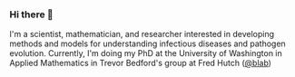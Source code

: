 ### Hi there 👋

I'm a scientist, mathematician, and researcher interested in developing methods and models for understanding infectious diseases and pathogen evolution. Currently, I'm doing my PhD at the University of Washington in Applied Mathematics in Trevor Bedford's group at Fred Hutch ([@blab](https://github.com/blab))
